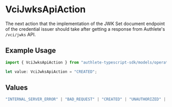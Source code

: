 # VciJwksApiAction

The next action that the implementation of the JWK Set document
endpoint of the credential issuer should take after getting a
response from Authlete's `/vci/jwks` API.


## Example Usage

```typescript
import { VciJwksApiAction } from "authlete-typescript-sdk/models/operations";

let value: VciJwksApiAction = "CREATED";
```

## Values

```typescript
"INTERNAL_SERVER_ERROR" | "BAD_REQUEST" | "CREATED" | "UNAUTHORIZED" | "FORBIDDEN" | "JSON" | "JWT" | "OK"
```